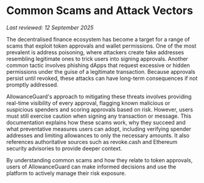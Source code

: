 # Common Scams and Attack Vectors

*Last reviewed: 12 September 2025*

The decentralised finance ecosystem has become a target for a range of scams that exploit token approvals and wallet permissions. One of the most prevalent is address poisoning, where attackers create fake addresses resembling legitimate ones to trick users into signing approvals. Another common tactic involves phishing dApps that request excessive or hidden permissions under the guise of a legitimate transaction. Because approvals persist until revoked, these attacks can have long-term consequences if not promptly addressed.

AllowanceGuard's approach to mitigating these threats involves providing real-time visibility of every approval, flagging known malicious or suspicious spenders and scoring approvals based on risk. However, users must still exercise caution when signing any transaction or message. This documentation explains how these scams work, why they succeed and what preventative measures users can adopt, including verifying spender addresses and limiting allowances to only the necessary amounts. It also references authoritative sources such as revoke.cash and Ethereum security advisories to provide deeper context.

By understanding common scams and how they relate to token approvals, users of AllowanceGuard can make informed decisions and use the platform to actively manage their risk exposure.

